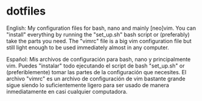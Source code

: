 # dotfiles

English:
My configuration files for bash, nano and mainly [neo]vim. You can "install" everything by running the "set_up.sh" bash script or (preferably) take the parts you need. The "vimrc" file is a big vim configuration file but still light enough to be used immediately almost in any computer.

Español:
Mis archivos de configuración para bash, nano y principalmente vim. Puedes "instalar" todo ejecutando el script de bash "set_up.sh" or (preferiblemente) tomar las partes de la configuración que necesites. El archivo "vimrc" es un archivo de configuración de vim bastante grande sigue siendo lo suficientemente ligero para ser usado de manera inmediatamente en casi cualquier computadora.
